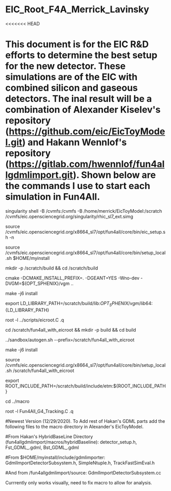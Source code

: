 # EIC_Root_F4A_Merrick_Lavinsky

<<<<<<< HEAD
# This document is for the EIC R&D efforts to determine the best setup for the new detector. These simulations are of the EIC with combined silicon and gaseous detectors. The inal result will be a combination of Alexander Kiselev's repository (https://github.com/eic/EicToyModel.git) and Hakann Wennlof's repository (https://gitlab.com/hwennlof/fun4allgdmlimport.git). Shown below are the commands I use to start each simulation in Fun4All.

singularity shell -B /cvmfs:/cvmfs -B /home/merrick/EicToyModel:/scratch /cvmfs/eic.opensciencegrid.org/singularity/rhic_sl7_ext.simg

source /cvmfs/eic.opensciencegrid.org/x8664_sl7/opt/fun4all/core/bin/eic_setup.sh -n

source /cvmfs/eic.opensciencegrid.org/x8664_sl7/opt/fun4all/core/bin/setup_local.sh $HOME/myinstall

mkdir -p /scratch/build && cd /scratch/build

cmake -DCMAKE_INSTALL_PREFIX=. -DGEANT=YES -Wno-dev -DVGM=${OPT_SPHENIX}/vgm ..

make -j6 install

export LD_LIBRARY_PATH=/scratch/build/lib:${OPT_SPHENIX}/vgm/lib64:${LD_LIBRARY_PATH}

root -l ../scripts/eicroot.C
.q

cd /scratch/fun4all_with_eicroot && mkdir -p build && cd build

../sandbox/autogen.sh --prefix=/scratch/fun4all_with_eicroot

make -j6 install

source /cvmfs/eic.opensciencegrid.org/x8664_sl7/opt/fun4all/core/bin/setup_local.sh /scratch/fun4all_with_eicroot

export ROOT_INCLUDE_PATH=/scratch/build/include/etm:${ROOT_INCLUDE_PATH}

cd ../macro

root -l Fun4All_G4_Tracking.C
.q

#Newest Version (12/29/2020). To Add rest of Hakan's GDML parts add the following files to the macro directory in Alexander's EicToyModel.

#From Hakan's HybridBaseLine Directory (fun4allgdmlimport/macros/hybridBaseline): detector_setup.h, Fst_GDML_.gdml, Bst_GDML_.gdml

#From $HOME/myinstall/include/gdmlimporter: GdmlImportDetectorSubsystem.h, SimpleNtuple.h, TrackFastSimEval.h

#And from /fun4allgdmlimport/source: GdmlImportDetectorSubsystem.cc

Currrently only works visually, need to fix macro to allow for analysis. 


